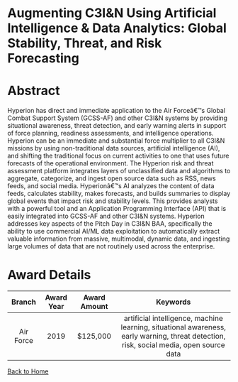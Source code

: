 
Augmenting C3I&amp;N Using Artificial Intelligence &amp; Data Analytics: Global Stability, Threat, and Risk Forecasting
=======================================================================================================================

# Abstract


Hyperion has direct and immediate application to the Air Forceâ€™s Global Combat Support System (GCSS-AF) and other C3I&N systems by providing situational awareness, threat detection, and early warning alerts in support of force planning, readiness assessments, and intelligence operations. Hyperion can be an immediate and substantial force multiplier to all C3I&N missions by using non-traditional data sources, artificial intelligence (AI), and shifting the traditional focus on current activities to one that uses future forecasts of the operational environment. The Hyperion risk and threat assessment platform integrates layers of unclassified data and algorithms to aggregate, categorize, and ingest open source data such as RSS, news feeds, and social media. Hyperionâ€™s AI analyzes the content of data feeds, calculates stability, makes forecasts, and builds summaries to display global events that impact risk and stability levels. This provides analysts with a powerful tool and an Application Programming Interface (API) that is easily integrated into GCSS-AF and other C3I&N systems. Hyperion addresses key aspects of the Pitch Day in C3I&N BAA, specifically the ability to use commercial AI/ML data exploitation to automatically extract valuable information from massive, multimodal, dynamic data, and ingesting large volumes of data that are not routinely used across the enterprise.  

# Award Details

|Branch|Award Year|Award Amount|Keywords|
| :---: | :---: | :---: | :---: |
|Air Force|2019|$125,000|artificial intelligence, machine learning, situational awareness, early warning, threat detection, risk, social media, open source data|
  
  


[Back to Home](https://github.com/chrischow/dod_sbir_awards#1501)